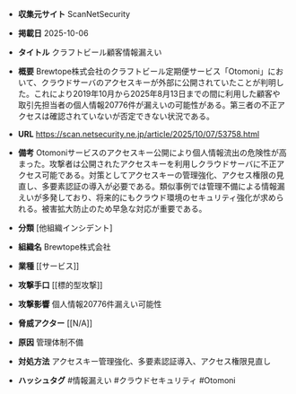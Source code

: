 - **収集元サイト**
ScanNetSecurity

- **掲載日**
2025-10-06

- **タイトル**
クラフトビール顧客情報漏えい

- **概要**
Brewtope株式会社のクラフトビール定期便サービス「Otomoni」において、クラウドサーバのアクセスキーが外部に公開されていたことが判明した。これにより2019年10月から2025年8月13日までの間に利用した顧客や取引先担当者の個人情報20776件が漏えいの可能性がある。第三者の不正アクセスは確認されていないが否定できない状況である。

- **URL**
https://scan.netsecurity.ne.jp/article/2025/10/07/53758.html

- **備考**
Otomoniサービスのアクセスキー公開により個人情報流出の危険性が高まった。攻撃者は公開されたアクセスキーを利用しクラウドサーバに不正アクセス可能である。対策としてアクセスキーの管理強化、アクセス権限の見直し、多要素認証の導入が必要である。類似事例では管理不備による情報漏えいが多発しており、将来的にもクラウド環境のセキュリティ強化が求められる。被害拡大防止のため早急な対応が重要である。

- **分類**
[他組織インシデント]

- **組織名**
Brewtope株式会社

- **業種**
[[サービス]]

- **攻撃手口**
[[標的型攻撃]]

- **攻撃影響**
個人情報20776件漏えい可能性

- **脅威アクター**
[[N/A]]

- **原因**
管理体制不備

- **対処方法**
アクセスキー管理強化、多要素認証導入、アクセス権限見直し

- **ハッシュタグ**
#情報漏えい #クラウドセキュリティ #Otomoni
